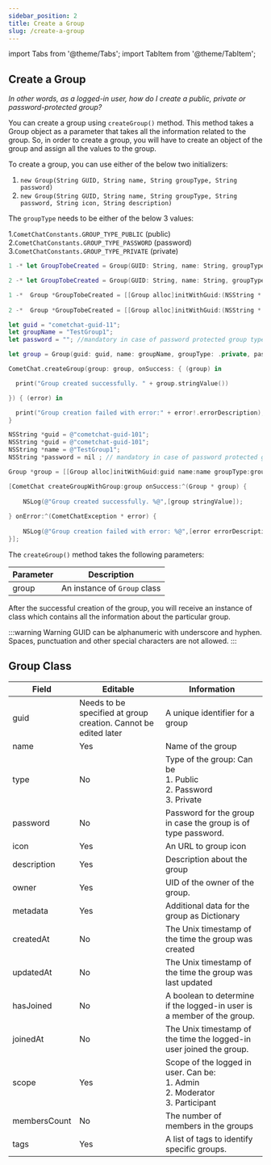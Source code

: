 ```yaml
---
sidebar_position: 2
title: Create a Group
slug: /create-a-group
---
```

import Tabs from '@theme/Tabs';
import TabItem from '@theme/TabItem';


## Create a Group

_In other words, as a logged-in user, how do I create a public, private or password-protected group?_

You can create a group using `createGroup()` method. This method takes a Group object as a parameter that takes all the information related to the group. So, in order to create a group, you will have to create an object of the group and assign all the values to the group.

To create a group, you can use either of the below two initializers:

1. `new Group(String GUID, String name, String groupType, String password)`
2. `new Group(String GUID, String name, String groupType, String password, String icon, String description)`

The `groupType` needs to be either of the below 3 values:

1.`CometChatConstants.GROUP_TYPE_PUBLIC` (public)
2.`CometChatConstants.GROUP_TYPE_PASSWORD` (password)
3.`CometChatConstants.GROUP_TYPE_PRIVATE` (private)

<Tabs>
<TabItem value="Swift" label="Swift">

```swift
1 -* let GroupTobeCreated = Group(GUID: String, name: String, groupType: CometChatConstants.groupType, password: String?)

2 -* let GroupTobeCreated = Group(GUID: String, name: String, groupType: CometChatConstants.groupType, password: String?, icon: String, description: String)
```
</TabItem>

<TabItem value="Objective C" label="Objective C">

```objectivec
1 -*  Group *GroupTobeCreated = [[Group alloc]initWithGuid:(NSString * _Nonnull) name:(NSString * _Nonnull) groupType:(enum groupType) password:(NSString * _Nullable)];
    
2 -*  Group *GroupTobeCreated = [[Group alloc]initWithGuid:(NSString * _Nonnull) name:(NSString * _Nonnull) groupType:(enum groupType) password:(NSString * _Nullable) icon:(NSString * _Nonnull) description:(NSString * _Nonnull)];
```

</TabItem>
</Tabs>



<Tabs>
<TabItem value="Swift" label="Swift">


```swift
let guid = "cometchat-guid-11";
let groupName = "TestGroup1";
let password = ""; //mandatory in case of password protected group type

let group = Group(guid: guid, name: groupName, groupType: .private, password: password);

CometChat.createGroup(group: group, onSuccess: { (group) in

  print("Group created successfully. " + group.stringValue())

}) { (error) in

  print("Group creation failed with error:" + error!.errorDescription);
}
```
</TabItem>

<TabItem value="Objective C" label="Objective C">

```objectivec
NSString *guid = @"cometchat-guid-101";
NSString *guid = @"cometchat-guid-101";
NSString *name = @"TestGroup1";
NSString *password = nil ; // mandatory in case of password protected group type

Group *group = [[Group alloc]initWithGuid:guid name:name groupType:groupTypePublic password:password];

[CometChat createGroupWithGroup:group onSuccess:^(Group * group) {
    
    NSLog(@"Group created successfully. %@",[group stringValue]);
    
} onError:^(CometChatException * error) {
    
    NSLog(@"Group creation failed with error: %@",[error errorDescription]);
}];
```
</TabItem>
</Tabs>



The `createGroup()` method takes the following parameters:

| Parameter | Description | 
| ---- | ---- | 
| group | An instance of `Group` class | 


After the successful creation of the group, you will receive an instance of  class which contains all the information about the particular group.

:::warning Warning
GUID can be alphanumeric with underscore and hyphen. Spaces, punctuation and other special characters are not allowed.
:::


## Group Class



| Field | Editable | Information | 
| ---- | ---- | ---- | 
| guid | Needs to be specified at group creation. Cannot be edited later | A unique identifier for a group | 
| name | Yes | Name of the group | 
| type | No | Type of the group: Can be <br />1. Public<br />2. Password<br />3. Private | 
| password | No | Password for the group in case the group is of type password. | 
| icon | Yes | An URL to group icon | 
| description | Yes | Description about the group | 
| owner | Yes | UID of the owner of the group. | 
| metadata | Yes | Additional data for the group as Dictionary | 
| createdAt | No | The Unix timestamp of the time the group was created | 
| updatedAt | No | The Unix timestamp of the time the group was last updated | 
| hasJoined | No | A boolean to determine if the logged-in user is a member of the group. | 
| joinedAt | No | The Unix timestamp of the time the logged-in user joined the group. | 
| scope | Yes | Scope of the logged in user. Can be:<br />1. Admin<br />2. Moderator<br />3. Participant | 
| membersCount | No | The number of members in the groups | 
| tags | Yes | A list of tags to identify specific groups. | 

